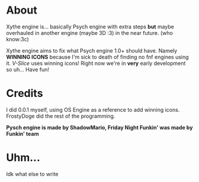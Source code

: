 # About
Xythe engine is... basically Psych engine with extra steps **but** maybe overhauled in another engine (maybe 3D :3) in the near future. (who know:3c)

Xythe engine aims to fix what Psych engine 1.0+ should have. Namely **WINNING ICONS** because I'm sick to death of finding no fnf engines using it. *V-Slice* uses winning icons! Right now we're in **very** early development so uh... Have fun!

# Credits
I did 0.0.1 myself, using OS Engine as a reference to add winning icons. 
FrostyDoge did the rest of the programming.

**Pysch engine is made by ShadowMario, Friday Night Funkin' was made by Funkin' team**

# Uhm...
Idk what else to write
